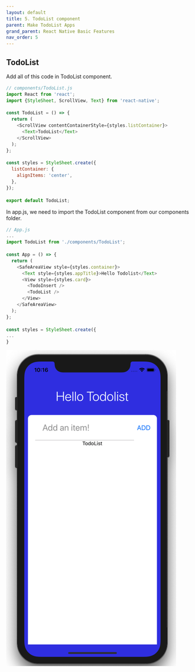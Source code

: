 ```yaml
---
layout: default
title: 5. TodoList component
parent: Make TodoList Apps
grand_parent: React Native Basic Features
nav_order: 5
---
```


## TodoList

Add all of this code in TodoList component.

```js
// components/TodoList.js
import React from 'react';
import {StyleSheet, ScrollView, Text} from 'react-native';

const TodoList = () => {
  return (
    <ScrollView contentContainerStyle={styles.listContainer}>
      <Text>TodoList</Text>
    </ScrollView>
  );
};

const styles = StyleSheet.create({
  listContainer: {
    alignItems: 'center',
  },
});

export default TodoList;
```

In app.js, we need to import the TodoList component from our components folder.

```js
// App.js
...
import TodoList from './components/TodoList';

const App = () => {
  return (
    <SafeAreaView style={styles.container}>
      <Text style={styles.appTitle}>Hello Todolist</Text>
      <View style={styles.card}>
        <TodoInsert />
        <TodoList />
      </View>
    </SafeAreaView>
  );
};

const styles = StyleSheet.create({
...
}
```

![](../images/TodoList.png "TodoList.png")